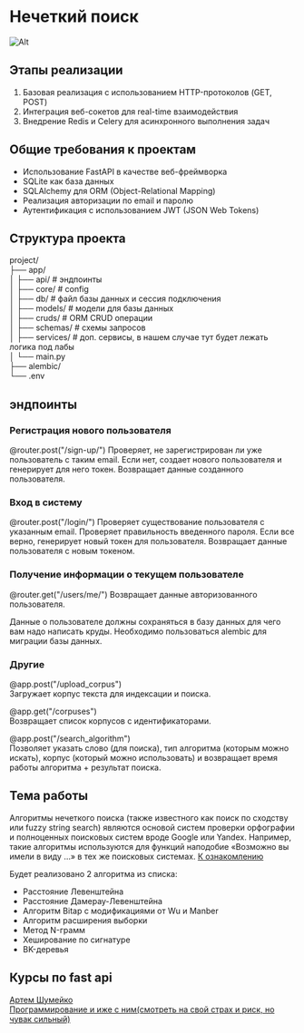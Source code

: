 # Нечеткий поиск

![Alt](https://repobeats.axiom.co/api/embed/d548e6048342d76888356f912d6991d3a418b5ae.svg "Repobeats analytics image")

## Этапы реализации

1. Базовая реализация с использованием HTTP-протоколов (GET, POST)
2. Интеграция веб-сокетов для real-time взаимодействия
3. Внедрение Redis и Celery для асинхронного выполнения задач

## Общие требования к проектам

- Использование FastAPI в качестве веб-фреймворка
- SQLite как база данных
- SQLAlchemy для ORM (Object-Relational Mapping)
- Реализация авторизации по email и паролю
- Аутентификация с использованием JWT (JSON Web Tokens)

## Структура проекта

project/<br>
├── app/<br>
│   ├── api/           # эндпоинты<br>
│   ├── core/          # config <br>
│   ├── db/            # файл базы данных и сессия подключения <br>
│   ├── models/        # модели для базы данных<br>
│   ├── cruds/         # ORM CRUD операции<br>
│   ├── schemas/       # схемы запросов <br>
│   ├── services/      # доп. сервисы, в нашем случае тут будет лежать логика под лабы <br>
│   └── main.py<br>
├── alembic/<br>
└── .env<br>

## эндпоинты

### Регистрация нового пользователя
@router.post("/sign-up/")
Проверяет, не зарегистрирован ли уже пользователь с таким email.
Если нет, создает нового пользователя и генерирует для него токен.
Возвращает данные созданного пользователя.

### Вход в систему
@router.post("/login/")
Проверяет существование пользователя с указанным email.
Проверяет правильность введенного пароля.
Если все верно, генерирует новый токен для пользователя.
Возвращает данные пользователя с новым токеном.

### Получение информации о текущем пользователе
@router.get("/users/me/")
Возвращает данные авторизованного пользователя.

Данные о пользователе должны сохраняться в базу данных для чего вам надо написать круды.
Необходимо пользоваться alembic для миграции базы данных.

### Другие

@app.post("/upload_corpus")<br>
Загружает корпус текста для индексации и поиска.

@app.get("/corpuses")<br>
Возвращает список корпусов c идентификаторами.

@app.post("/search_algorithm")<br>
Позволяет указать слово (для поиска), тип алгоритма (которым можно искать), корпус (который можно использовать) и возвращает время работы алгоритма + результат поиска.


## Тема работы
Алгоритмы нечеткого поиска (также известного как поиск по сходству или fuzzy string search) являются основой систем проверки орфографии и полноценных поисковых систем вроде Google или Yandex. Например, такие алгоритмы используются для функций наподобие «Возможно вы имели в виду …» в тех же поисковых системах.
[К ознакомлению](https://habr.com/ru/articles/114997/)

Будет реализовано 2 алгоритма из списка:
- Расстояние Левенштейна
- Расстояние Дамерау-Левенштейна
- Алгоритм Bitap с модификациями от Wu и Manber
- Алгоритм расширения выборки
- Метод N-грамм
- Хеширование по сигнатуре
- BK-деревья


## Курсы по fast api
[Артем Шумейко](https://youtube.com/playlist?list=PLuW7Z72R04bi313KhHamabibc8JW2HDU3&si=pw4q-OImqdknAo7c)  <br>
[Программирование и иже с ним(смотреть на свой страх и риск, но чувак сильный)](https://youtube.com/playlist?list=PLeLN0qH0-mCVQKZ8-W1LhxDcVlWtTALCS&si=swC88v6orGsczS0S)
